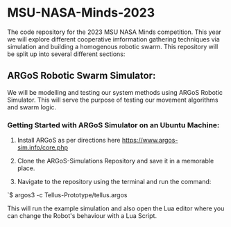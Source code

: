 # MSU-NASA-Minds-2023
The code repository for the 2023 MSU NASA Minds competition. This year we will explore different cooperative imformation gathering techniques via simulation and building a homogenous robotic swarm. This repository will be split up into several different sections:

## ARGoS Robotic Swarm Simulator: 

We will be modelling and testing our system methods using ARGoS Robotic Simulator. This will serve the purpose of testing our movement algorithms and swarm logic.  

### Getting Started with ARGoS Simulator on an Ubuntu Machine:

1. Install ARGoS as per directions here https://www.argos-sim.info/core.php 

2. Clone the ARGoS-Simulations Repository and save it in a memorable place. 

3. Navigate to the repository using the terminal and run the command:

  `$ argos3 -c  Tellus-Prototype/tellus.argos

This will run the example simulation and also open the Lua editor where you can change the Robot's behaviour with a Lua Script.

